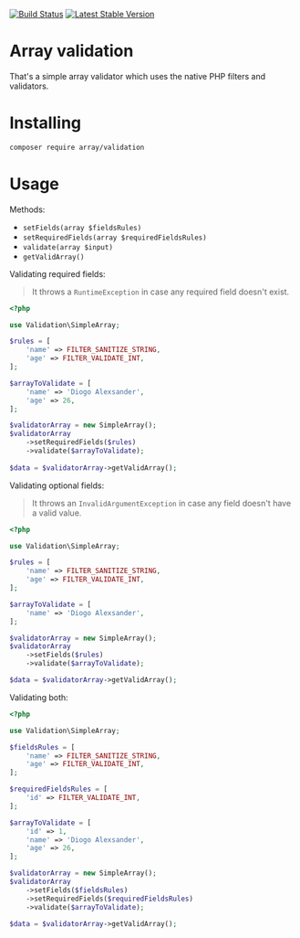 [![Build Status](https://travis-ci.org/diogocavilha/array-validation.svg?branch=master)](https://travis-ci.org/diogocavilha/array-validation)
[![Latest Stable Version](https://img.shields.io/packagist/v/array/validation.svg?style=flat-square)](https://packagist.org/packages/array/validation)

# Array validation

That's a simple array validator which uses the native PHP filters and validators.

# Installing

```bash
composer require array/validation
```

# Usage

Methods:

- `setFields(array $fieldsRules)`
- `setRequiredFields(array $requiredFieldsRules)`
- `validate(array $input)`
- `getValidArray()`

Validating required fields:

> It throws a `RuntimeException` in case any required field doesn't exist.

```php
<?php

use Validation\SimpleArray;

$rules = [
    'name' => FILTER_SANITIZE_STRING,
    'age' => FILTER_VALIDATE_INT,
];

$arrayToValidate = [
    'name' => 'Diogo Alexsander',
    'age' => 26,
];

$validatorArray = new SimpleArray();
$validatorArray
    ->setRequiredFields($rules)
    ->validate($arrayToValidate);
    
$data = $validatorArray->getValidArray();
```

Validating optional fields:

> It throws an `InvalidArgumentException` in case any field doesn't have a valid value.

```php
<?php

use Validation\SimpleArray;

$rules = [
    'name' => FILTER_SANITIZE_STRING,
    'age' => FILTER_VALIDATE_INT,
];

$arrayToValidate = [
    'name' => 'Diogo Alexsander',
];

$validatorArray = new SimpleArray();
$validatorArray
    ->setFields($rules)
    ->validate($arrayToValidate);

$data = $validatorArray->getValidArray();
```

Validating both:

```php
<?php

use Validation\SimpleArray;

$fieldsRules = [
    'name' => FILTER_SANITIZE_STRING,
    'age' => FILTER_VALIDATE_INT,
];

$requiredFieldsRules = [
    'id' => FILTER_VALIDATE_INT,
];

$arrayToValidate = [
    'id' => 1,
    'name' => 'Diogo Alexsander',
    'age' => 26,
];

$validatorArray = new SimpleArray();
$validatorArray
    ->setFields($fieldsRules)
    ->setRequiredFields($requiredFieldsRules)
    ->validate($arrayToValidate);

$data = $validatorArray->getValidArray();
```
